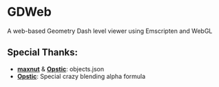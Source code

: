 # GDWeb
A web-based Geometry Dash level viewer using Emscripten and WebGL

## Special Thanks:
- **[maxnut](https://github.com/maxnut)** & **[Opstic](https://github.com/Opstic)**: objects.json
- **[Opstic](https://github.com/Opstic)**: Special crazy blending alpha formula